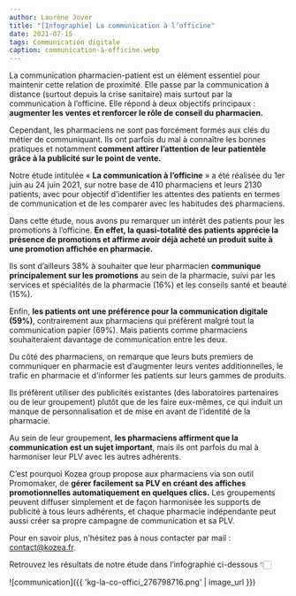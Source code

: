 ```yaml
---
author: Laurène Jover
title: "[Infographie] La communication à l’officine"
date: 2021-07-15
tags: Communication digitale
caption: communication-à-officine.webp
---
```


La communication pharmacien-patient est un élément essentiel pour maintenir cette relation de proximité. Elle passe par la communication à distance (surtout depuis la crise sanitaire) mais surtout par la communication à l’officine. Elle répond à deux objectifs principaux : **augmenter les ventes et renforcer le rôle de conseil du pharmacien.**

Cependant, les pharmaciens ne sont pas forcément formés aux clés du métier de communiquant. Ils ont parfois du mal à connaître les bonnes pratiques et notamment **comment attirer l’attention de leur patientèle grâce à la publicité sur le point de vente.**

Notre étude intitulée « **La communication à l’officine** » a été réalisée du 1er juin au 24 juin 2021, sur notre base de 410 pharmaciens et leurs 2130 patients, avec pour objectif d’identifier les attentes des patients en termes de communication et de les comparer avec les habitudes des pharmaciens.

Dans cette étude, nous avons pu remarquer un intérêt des patients pour les promotions à l’officine. **En effet, la quasi-totalité des patients apprécie la présence de promotions et affirme avoir déjà acheté un produit suite à une promotion affichée en pharmacie.**

Ils sont d’ailleurs 38% à souhaiter que leur pharmacien **communique principalement sur les promotions** au sein de la pharmacie, suivi par les services et spécialités de la pharmacie (16%) et les conseils santé et beauté (15%).

Enfin, **les patients ont une préférence pour la communication digitale (59%)**, contrairement aux pharmaciens qui préfèrent malgré tout la communication papier (69%). Mais patients comme pharmaciens souhaiteraient davantage de communication entre les deux.

Du côté des pharmaciens, on remarque que leurs buts premiers de communiquer en pharmacie est  d’augmenter leurs ventes additionnelles, le trafic en pharmacie et d’informer les patients sur leurs gammes de produits.

Ils préfèrent utiliser des publicités existantes (des laboratoires partenaires ou de leur groupement) plutôt que de les faire eux-mêmes, ce qui induit un manque de personnalisation et de mise en avant de l’identité de la pharmacie.

Au sein de leur groupement, **les pharmaciens affirment que la communication est un sujet important**, mais ils ont parfois du mal à harmoniser leur PLV avec les autres adhérents.

C’est pourquoi Kozea group propose aux pharmaciens via son outil Promomaker, de **gérer facilement sa PLV en créant des affiches promotionnelles automatiquement en quelques clics.** Les groupements peuvent diffuser simplement et de façon harmonisée les supports de publicité à tous leurs adhérents, et chaque pharmacie indépendante peut aussi créer sa propre campagne de communication et sa PLV.

Pour en savoir plus, n’hésitez pas à nous contacter par mail : contact@kozea.fr.

Retrouvez les résultats de notre étude dans l’infographie ci-dessous 👇🏻

![communication]({{ 'kg-la-co-offici_276798716.png' | image_url }})